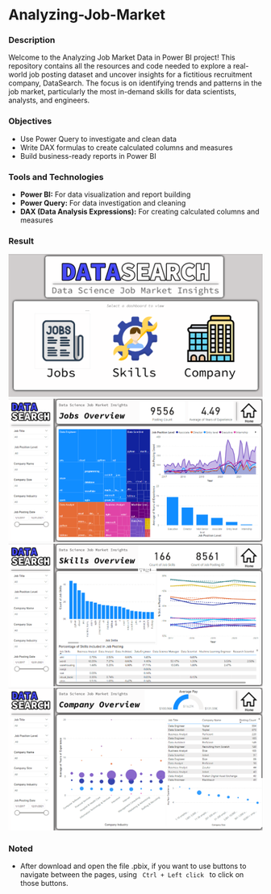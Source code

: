 # Analyzing-Job-Market


### Description
Welcome to the Analyzing Job Market Data in Power BI project! This repository contains all the resources and code needed to explore a real-world job posting dataset and uncover insights for a fictitious recruitment company, DataSearch. The focus is on identifying trends and patterns in the job market, particularly the most in-demand skills for data scientists, analysts, and engineers.


### Objectives
- Use Power Query to investigate and clean data
- Write DAX formulas to create calculated columns and measures
- Build business-ready reports in Power BI


### Tools and Technologies
- <b>Power BI:</b> For data visualization and report building
- <b>Power Query:</b> For data investigation and cleaning
- <b>DAX (Data Analysis Expressions):</b> For creating calculated columns and measures


### Result
<p align="center">
  <img src="https://github.com/quocminh238/Analyzing-Job-Market/blob/main/Screenshots/Home.png" width="720">
  <img src="https://github.com/quocminh238/Analyzing-Job-Market/blob/main/Screenshots/Job.png" width="720">
  <img src="https://github.com/quocminh238/Analyzing-Job-Market/blob/main/Screenshots/Skill.png" width="720">
  <img src="https://github.com/quocminh238/Analyzing-Job-Market/blob/main/Screenshots/Company.png" width="720"></td>
</p>


### Noted
- After download and open the file .pbix, if you want to use buttons to navigate between the pages, using <code> Ctrl + Left click </code> to click on those buttons.
